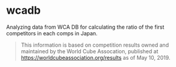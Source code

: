 # wcadb
Analyzing data from WCA DB for calculating the ratio of the first competitors in each comps in Japan.

> This information is based on competition results owned and maintained by the
> World Cube Assocation, published at https://worldcubeassociation.org/results
> as of May 10, 2019.
